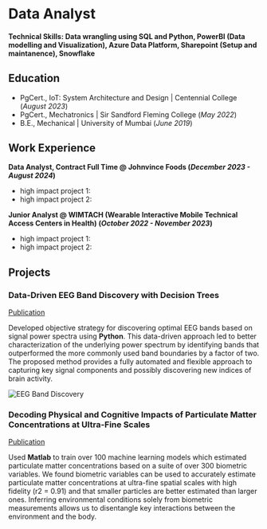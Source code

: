 # Data Analyst

#### Technical Skills: Data wrangling using SQL and Python, PowerBI (Data modelling and Visualization), Azure Data Platform, Sharepoint (Setup and maintanence), Snowflake

## Education
- PgCert., IoT: System Architecture and Design | Centennial College (_August 2023_)								       		
- PgCert., Mechatronics	| Sir Sandford Fleming College (_May 2022_)	 			        		
- B.E., Mechanical | University of Mumbai (_June 2019_)

## Work Experience
**Data Analyst, Contract Full Time @ Johnvince Foods (_December 2023 - August 2024_)**
- high impact project 1:
- high impact project 2:

**Junior Analyst @ WIMTACH (Wearable Interactive Mobile Technical Access Centers in Health) (_October 2022 - November 2023_)**
- high impact project 1:
- high impact project 2:

## Projects
### Data-Driven EEG Band Discovery with Decision Trees
[Publication](https://www.mdpi.com/1424-8220/22/8/3048)

Developed objective strategy for discovering optimal EEG bands based on signal power spectra using **Python**. This data-driven approach led to better characterization of the underlying power spectrum by identifying bands that outperformed the more commonly used band boundaries by a factor of two. The proposed method provides a fully automated and flexible approach to capturing key signal components and possibly discovering new indices of brain activity.

![EEG Band Discovery](/assets/img/eeg_band_discovery.jpeg)

### Decoding Physical and Cognitive Impacts of Particulate Matter Concentrations at Ultra-Fine Scales
[Publication](https://www.mdpi.com/1424-8220/22/11/4240)

Used **Matlab** to train over 100 machine learning models which estimated particulate matter concentrations based on a suite of over 300 biometric variables. We found biometric variables can be used to accurately estimate particulate matter concentrations at ultra-fine spatial scales with high fidelity (r2 = 0.91) and that smaller particles are better estimated than larger ones. Inferring environmental conditions solely from biometric measurements allows us to disentangle key interactions between the environment and the body.
